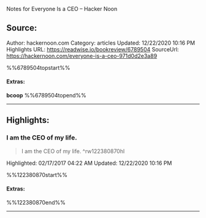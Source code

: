 Notes for Everyone Is a CEO – Hacker Noon

## Source:
Author: hackernoon.com
Category: articles
Updated: 12/22/2020 10:16 PM
Highlights URL: https://readwise.io/bookreview/6789504
SourceUrl: https://hackernoon.com/everyone-is-a-ceo-971d0d2e3a89

%%6789504topstart%%
#### Extras:
**bcoop**
%%6789504topend%%


 
-----
 ## Highlights:

### I am the CEO of my life.
>I am the CEO of my life. ^rw122380870hl


Highlighted: 02/17/2017 04:22 AM
Updated: 12/22/2020 10:16 PM

%%122380870start%%
#### Extras:

%%122380870end%%



------

